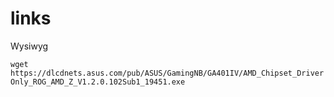# links
Wysiwyg

`wget 
https://dlcdnets.asus.com/pub/ASUS/GamingNB/GA401IV/AMD_Chipset_DriverOnly_ROG_AMD_Z_V1.2.0.102Sub1_19451.exe `  
